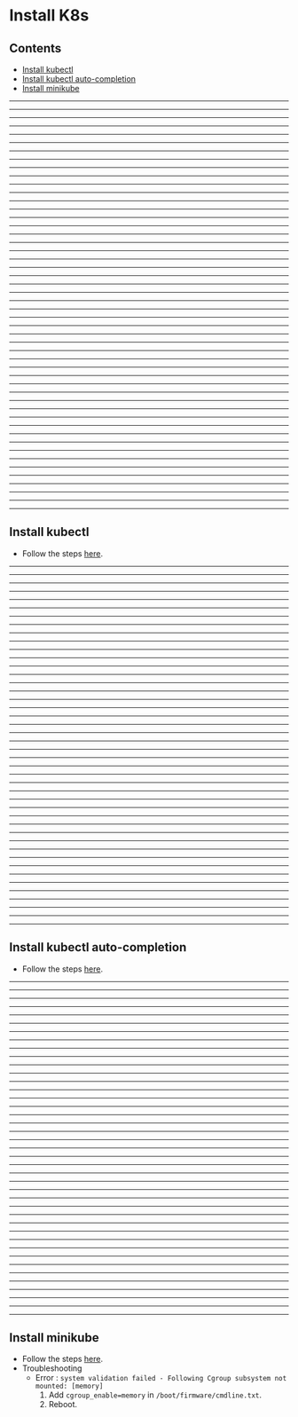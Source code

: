 Install K8s
===========

Contents
--------
- [Install kubectl](#install-kubectl)
- [Install kubectl auto-completion](#install-kubectl-auto-completion)
- [Install minikube](#install-minikube)
---
---
---
---
---
---
---
---
---
---
---
---
---
---
---
---
---
---
---
---
---
---
---
---
---
---
---
---
---
---
---
---
---
---
---
---
---
---
---
---
---
---
---
---
---
---
---
---
---
---
Install kubectl
---------------
- Follow the steps [here](https://kubernetes.io/docs/tasks/tools/install-kubectl-linux/).
---
---
---
---
---
---
---
---
---
---
---
---
---
---
---
---
---
---
---
---
---
---
---
---
---
---
---
---
---
---
---
---
---
---
---
---
---
---
---
---
---
---
---
---
Install kubectl auto-completion
-------------------------------
- Follow the steps [here](https://kubernetes.io/docs/tasks/tools/included/optional-kubectl-configs-zsh/).
---
---
---
---
---
---
---
---
---
---
---
---
---
---
---
---
---
---
---
---
---
---
---
---
---
---
---
---
---
---
---
---
---
---
---
---
---
---
---
---
---
Install minikube
----------------
- Follow the steps [here](https://minikube.sigs.k8s.io/docs/start/).
- Troubleshooting
    - Error : `system validation failed - Following Cgroup subsystem not mounted: [memory]`
        1. Add `cgroup_enable=memory` in `/boot/firmware/cmdline.txt`.
        2. Reboot.
